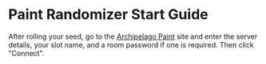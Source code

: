 # Paint Randomizer Start Guide

After rolling your seed, go to the [Archipelago Paint](https://mariomantaw.github.io/jspaint/) site and enter the server
details, your slot name, and a room password if one is required. Then click "Connect".

